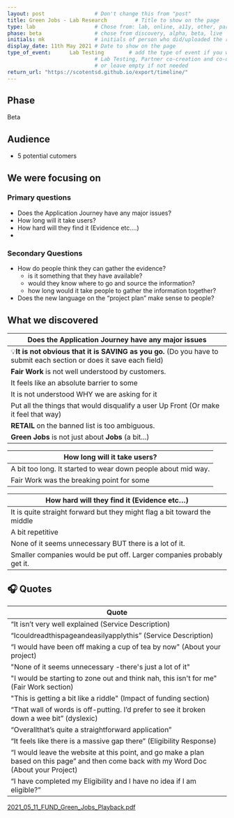 ```yaml
---
layout: post                # Don't change this from "post"
title: Green Jobs - Lab Research         # Title to show on the page
type: lab                   # Chose from: lab, online, a11y, other, partner
phase: beta                 # chose from discovery, alpha, beta, live
initials: mk                # initials of person who did/uploaded the research
display_date: 11th May 2021 # Date to show on the page      
type_of_event:      Lab Testing        # add the type of event if you want it displayed added to the heading when the post if clicked on
                            # Lab Testing, Partner co-creation and co-design, Accessibility, Online research and testing, Events, F2F and testing
                            # or leave empty if not needed
return_url: "https://scotentsd.github.io/export/timeline/"
---
```


## Phase
   Beta

## Audience
- 5 potential cutomers

## We were focusing on 
### Primary questions

- Does the Application Journey have any major issues?
- How long will it take users?
- How hard will they find it (Evidence etc.…)
- 
### Secondary Questions

- How do people think they can gather the evidence?
   - is it something that they have available?
   - would they know where to go and source the information?
   - how long would it take people to gather the information together?
- Does the new language on the “project plan” make sense to people?


## What we discovered

| Does the Application Journey have any major issues
|---
|💡**It is not obvious that it is SAVING as you go.** (Do you have to submit each section or does it save each field) 
|**Fair Work** is not well understood by customers. 
|  It feels like an absolute barrier to some
|  It is not understood WHY we are asking for it
|Put all the things that would disqualify a user Up Front (Or make it feel that way)
|**RETAIL** on the banned list is too ambiguous.
|**Green Jobs** is not just about **Jobs** (a bit...)


| How long will it take users?
|---
|A bit too long. It started to wear down people about mid way.
|Fair Work was the breaking point for some


| How hard will they find it (Evidence etc…)
|---
|It is quite straight forward but they might flag a bit toward the middle
|A bit repetitive
|None of it seems unnecessary BUT there is a lot of it.
|Smaller companies would be put off. Larger companies probably get it. 


## 🎧 Quotes

| Quote
| ---
|  “It isn’t very well explained (Service Description)
|  “Icouldreadthispageandeasilyapplythis” (Service Description)
|  “I would have been off making a cup of tea by now" (About your project)
|  "None of it seems unnecessary -there's just a lot of it"
|  "I would be starting to zone out and think nah, this isn't for me" (Fair Work section)
|  "This is getting a bit like a riddle" (Impact of funding section)
|  “That wall of words is off-putting. I’d prefer to see it broken down a wee bit” (dyslexic)
|  “Overallthat’s quite a straightforward application”
|  “It feels like there is a massive gap there” (Eligibility Response)
|  “I would leave the website at this point, and go make a plan based on this page” and then come back with my Word Doc (About your Project)
|  “I have completed my Eligibility and I have no idea if I am eligible?”


[2021_05_11_FUND_Green_Jobs_Playback.pdf](../files/2021_05_11_FUND_Green_Jobs_Playback.pdf)
<!--more-->




